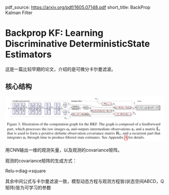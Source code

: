 pdf_source: https://arxiv.org/pdf/1605.07148.pdf
short_title: BackProp Kalman Filter
# Backprop KF: Learning Discriminative DeterministicState Estimators

这是一篇比较早期的论文，介绍的是可微分卡尔曼滤波。

## 核心结构

![结构](./res/可微分KF.png)

用CNN输出一维的观测矢量，以及观测的covariance矩阵。

观测的covariance矩阵的生成方式：

Relu->diag->square

其余中间公式与卡尔曼滤波一致，模型动态方程与观测方程皆(状态空间ABCD，Q矩阵)皆为可学习的参数